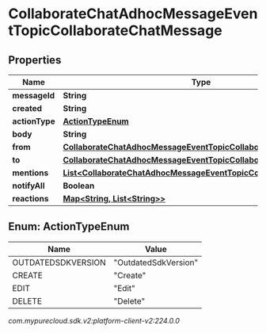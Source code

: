 # CollaborateChatAdhocMessageEventTopicCollaborateChatMessage


## Properties

| Name | Type | Description | Notes |
| ------------ | ------------- | ------------- | ------------- |
| **messageId** | **String** |  |  [optional] |
| **created** | **String** |  |  [optional] |
| **actionType** | [**ActionTypeEnum**](#Enum--ActionTypeEnum) |  |  [optional] |
| **body** | **String** |  |  [optional] |
| **from** | [**CollaborateChatAdhocMessageEventTopicCollaborateChatEntity**](CollaborateChatAdhocMessageEventTopicCollaborateChatEntity) |  |  [optional] |
| **to** | [**CollaborateChatAdhocMessageEventTopicCollaborateChatEntity**](CollaborateChatAdhocMessageEventTopicCollaborateChatEntity) |  |  [optional] |
| **mentions** | [**List&lt;CollaborateChatAdhocMessageEventTopicCollaborateChatEntity&gt;**](CollaborateChatAdhocMessageEventTopicCollaborateChatEntity) |  |  [optional] |
| **notifyAll** | **Boolean** |  |  [optional] |
| **reactions** | [**Map&lt;String, List&lt;String&gt;&gt;**](List) |  |  [optional] |


## Enum: ActionTypeEnum

| Name | Value |
| ---- | ----- |
| OUTDATEDSDKVERSION | &quot;OutdatedSdkVersion&quot; | 
| CREATE | &quot;Create&quot; | 
| EDIT | &quot;Edit&quot; | 
| DELETE | &quot;Delete&quot; | 




_com.mypurecloud.sdk.v2:platform-client-v2:224.0.0_
